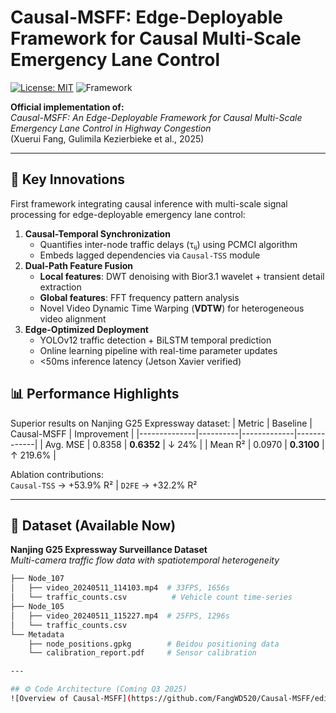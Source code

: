 # Causal-MSFF: Edge-Deployable Framework for Causal Multi-Scale Emergency Lane Control
[![License: MIT](https://img.shields.io/badge/License-MIT-yellow.svg)](https://opensource.org/licenses/MIT)
![Framework](https://img.shields.io/badge/Framework-Causal_AI|MultiScale_Signal|Edge_Computing-blue)

**Official implementation of:**  
*Causal-MSFF: An Edge-Deployable Framework for Causal Multi-Scale Emergency Lane Control in Highway Congestion*  
(Xuerui Fang, Gulimila Kezierbieke et al., 2025)

---

## 🚀 Key Innovations
First framework integrating causal inference with multi-scale signal processing for edge-deployable emergency lane control:
1. **Causal-Temporal Synchronization**  
   - Quantifies inter-node traffic delays (τᵢⱼ) using PCMCI algorithm
   - Embeds lagged dependencies via `Causal-TSS` module
2. **Dual-Path Feature Fusion**  
   - **Local features**: DWT denoising with Bior3.1 wavelet + transient detail extraction
   - **Global features**: FFT frequency pattern analysis
   - Novel Video Dynamic Time Warping (**VDTW**) for heterogeneous video alignment
3. **Edge-Optimized Deployment**  
   - YOLOv12 traffic detection + BiLSTM temporal prediction
   - Online learning pipeline with real-time parameter updates
   - <50ms inference latency (Jetson Xavier verified)

## 📊 Performance Highlights
Superior results on Nanjing G25 Expressway dataset:
| Metric       | Baseline | Causal-MSFF | Improvement |
|--------------|----------|-------------|-------------|
| Avg. MSE     | 0.8358   | **0.6352**  | ↓ 24%       |
| Mean R²      | 0.0970   | **0.3100**  | ↑ 219.6%    |

Ablation contributions:  
`Causal-TSS` → +53.9% R² | `D2FE` → +32.2% R²

---

## 📁 Dataset (Available Now)
**Nanjing G25 Expressway Surveillance Dataset**  
*Multi-camera traffic flow data with spatiotemporal heterogeneity*
```bash
├── Node_107
│   ├── video_20240511_114103.mp4  # 33FPS, 1656s
│   └── traffic_counts.csv          # Vehicle count time-series
├── Node_105
│   ├── video_20240511_115227.mp4  # 25FPS, 1296s 
│   └── traffic_counts.csv
└── Metadata
    ├── node_positions.gpkg        # Beidou positioning data
    └── calibration_report.pdf     # Sensor calibration

---

## ⚙️ Code Architecture (Coming Q3 2025)
![Overview of Causal-MSFF](https://github.com/FangWD520/Causal-MSFF/edit/main/total_frame.png)
